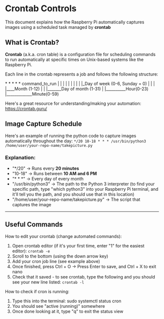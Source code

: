 # Crontab Controls

This document explains how the Raspberry Pi automatically captures images using a scheduled task managed by **crontab**

## What is Crontab?

**Crontab** (a.k.a. cron table) is a configuration file for scheduling commands to run automatically at specific times on Unix-based systems like the Raspberry Pi. 

Each line in the crontab represents a job and follows the following structure:

\* \* \* \* \* command_to_run
| | | | |
| | | | |_Day of week (0-6, Sunday = 0)
| | | |____Month (1-12)
| | |_______Day of month (1-31)
| |__________Hour(0-23)
|_____________Minute(0-59)

Here's a great resource for understanding/making your automation: https://crontab.guru/

## Image Capture Schedule

Here's an example of running the python code to capture images automatically throughout the day:
`*/20 10-18 * * * /usr/bin/python3 /home/user/your-repo-name/takepicture.py`

### Explanation:
- "*/20" → Runs every **20 minutes**
- "10-18" → Runs between **10 AM and 6 PM**
- "\* \* \*" → Every day of every month
- "/usr/bin/python3" → The path to the Python 3 interpreter (to find your specific path, type "which python3" into your Raspberry Pi terminal, and it'll tell you the path, and you should use that in this location)
- "/home/user/your-repo-name/takepicture.py" → The script that captures the image

---

## Useful Commands

How to edit your crontab (change automated commands):
1. Open crontab editor (if it's your first time, enter "1" for the easiest editor):
    `crontab -e`
2. Scroll to the bottom (using the down arrow key)
3. Add your cron job line (see example above)
4. Once finished, press Ctrl + O → Press Enter to save, and Ctrl + X to exit nano
5. Check that it saved - to see crontab, type the following and you should see your new line listed:
    `crontab -l`

How to check if cron is running:
1. Type this into the terminal: 
    sudo systemctl status cron
2. You should see "active (running)" somewhere
3. Once done looking at it, type "q" to exit the status view